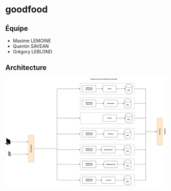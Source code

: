 # goodfood

## Équipe

- Maxime LEMOINE
- Quentin SAVEAN
- Grégory LEBLOND

## Architecture

![Architecture microservice](docs/Architecture%20microservice.drawio.svg)
